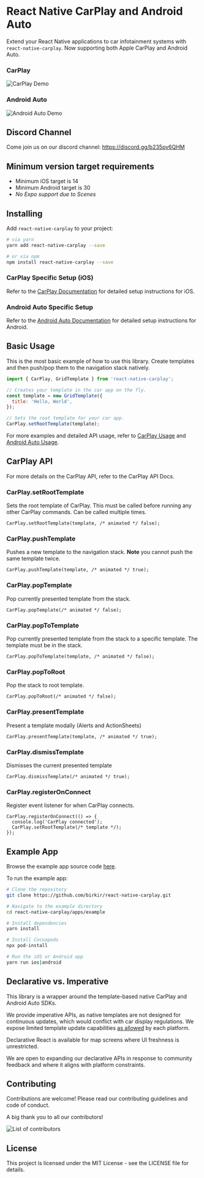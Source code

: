 # React Native CarPlay and Android Auto

Extend your React Native applications to car infotainment systems with `react-native-carplay`. Now supporting both Apple CarPlay and Android Auto.

### CarPlay

![CarPlay Demo](https://media.giphy.com/media/Ffa4hukA3YMLh6U8fl/giphy.gif)

### Android Auto

![Android Auto Demo](https://media.giphy.com/media/jAml2yehNwQ1mjFnxK/giphy.gif)

## Discord Channel

Come join us on our discord channel: https://discord.gg/b235pv6QHM

## Minimum version target requirements

- Minimum iOS target is 14
- Minimum Android target is 30
- _No Expo support due to Scenes_

## Installing

Add `react-native-carplay` to your project:

```bash
# via yarn
yarn add react-native-carplay --save

# or via npm
npm install react-native-carplay --save
```

### CarPlay Specific Setup (iOS)

Refer to the [CarPlay Documentation](/CarPlay.md#installing) for detailed setup instructions for iOS.

### Android Auto Specific Setup

Refer to the [Android Auto Documentation](/AndroidAuto.md#installing) for detailed setup instructions for Android.

## Basic Usage

This is the most basic example of how to use this library. Create templates and then push/pop them to the navigation stack natively.

```jsx
import { CarPlay, GridTemplate } from 'react-native-carplay';

// Creates your template in the car app on the fly.
const template = new GridTemplate({
  title: 'Hello, World',
});

// Sets the root template for your car app.
CarPlay.setRootTemplate(template);
```

For more examples and detailed API usage, refer to [CarPlay Usage](/CarPlay.md#usage) and [Android Auto Usage](/AndroidAuto.md#usage).

## CarPlay API

For more details on the CarPlay API, refer to the CarPlay API Docs.

### CarPlay.setRootTemplate

Sets the root template of CarPlay.
This must be called before running any other CarPlay commands. Can be called multiple times.

```tsx
CarPlay.setRootTemplate(template, /* animated */ false);
```

### CarPlay.pushTemplate

Pushes a new template to the navigation stack.
**Note** you cannot push the same template twice.

```tsx
CarPlay.pushTemplate(template, /* animated */ true);
```

### CarPlay.popTemplate

Pop currently presented template from the stack.

```tsx
CarPlay.popTemplate(/* animated */ false);
```

### CarPlay.popToTemplate

Pop currently presented template from the stack to a specific template. The template must be in the stack.

```tsx
CarPlay.popToTemplate(template, /* animated */ false);
```

### CarPlay.popToRoot

Pop the stack to root template.

```tsx
CarPlay.popToRoot(/* animated */ false);
```

### CarPlay.presentTemplate

Present a template modally (Alerts and ActionSheets)

```tsx
CarPlay.presentTemplate(template, /* animated */ true);
```

### CarPlay.dismissTemplate

Dismisses the current presented template

```tsx
CarPlay.dismissTemplate(/* animated */ true);
```

### CarPlay.registerOnConnect

Register event listener for when CarPlay connects.

```tsx
CarPlay.registerOnConnect(() => {
  console.log('CarPlay connected');
  CarPlay.setRootTemplate(/* template */);
});
```

## Example App

Browse the example app source code [here](/apps/example/).

To run the example app:

```bash
# Clone the repository
git clone https://github.com/birkir/react-native-carplay.git

# Navigate to the example directory
cd react-native-carplay/apps/example

# Install dependencies
yarn install

# Install Cocoapods
npx pod-install

# Run the iOS or Android app
yarn run ios|android
```

## Declarative vs. Imperative

This library is a wrapper around the template-based native CarPlay and Android Auto SDKs.

We provide imperative APIs, as native templates are not designed for continuous updates, which would conflict with car display regulations. We expose limited template update capabilities [as allowed](https://developer.android.com/static/training/cars/Android%20for%20Cars%20App%20Library%20design%20guidelines.pdf#page=11&zoom=100,0,0) by each platform.

Declarative React is available for map screens where UI freshness is unrestricted.

We are open to expanding our declarative APIs in response to community feedback and where it aligns with platform constraints.

## Contributing

Contributions are welcome! Please read our contributing guidelines and code of conduct.

A big thank you to all our contributors!

![List of contributors](https://contrib.rocks/image?repo=birkir/react-native-carplay)

## License

This project is licensed under the MIT License - see the LICENSE file for details.
